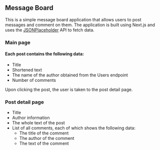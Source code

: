 ## Message Board

This is a simple message board application that allows users to post messages and comment on them. The application is built using Next.js and uses the [JSONPlaceholder](https://jsonplaceholder.typicode.com/) API to fetch data.

### Main page

#### Each post contains the following data:

* Title
* Shortened text
* The name of the author obtained from the Users endpoint
* Number of comments

Upon clicking the post, the user is taken to the post detail page.

### Post detail page

* Title
* Author information
* The whole text of the post
* List of all comments, each of which shows the following data:
    * The title of the comment
    * The author of the comment
    * The text of the comment

